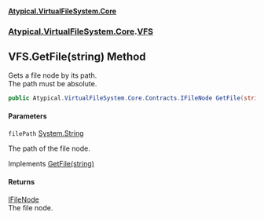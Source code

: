 #### [Atypical.VirtualFileSystem.Core](VirtualFileSystem.md 'VirtualFileSystem')
### [Atypical.VirtualFileSystem.Core](VirtualFileSystem.md#Atypical.VirtualFileSystem.Core 'Atypical.VirtualFileSystem.Core').[VFS](VFS.md 'Atypical.VirtualFileSystem.Core.VFS')

## VFS.GetFile(string) Method

Gets a file node by its path.  
The path must be absolute.

```csharp
public Atypical.VirtualFileSystem.Core.Contracts.IFileNode GetFile(string filePath);
```
#### Parameters

<a name='Atypical.VirtualFileSystem.Core.VFS.GetFile(string).filePath'></a>

`filePath` [System.String](https://docs.microsoft.com/en-us/dotnet/api/System.String 'System.String')

The path of the file node.

Implements [GetFile(string)](IVirtualFileSystem.GetFile(string).md 'Atypical.VirtualFileSystem.Core.Contracts.IVirtualFileSystem.GetFile(string)')

#### Returns
[IFileNode](IFileNode.md 'Atypical.VirtualFileSystem.Core.Contracts.IFileNode')  
The file node.